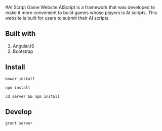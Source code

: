 #AI Script Game Website
AIScript is a framework that was developed to make it more convenient to build games whose players is AI scripts. This website is bulit for users to submit their AI scripts.

## Built with
1. AngularJS
2. Bootstrap

## Install
`bower install`

`npm install`

`cd server && npm install`

## Develop
`grunt server`